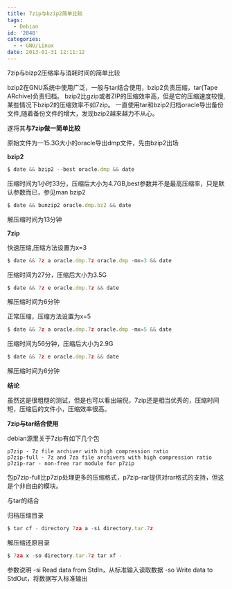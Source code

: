 ```yaml
---
title: 7zip与bzip2简单比较
tags:
  - Debian
id: '2848'
categories:
  - - GNU/Linux
date: 2013-01-31 12:11:12
---
```


7zip与bizp2压缩率与消耗时间的简单比较
<!-- more -->
bzip2在GNU系统中使用广泛，一般与tar结合使用，bzip2负责压缩，tar(Tape ARchive)负责归档。
bzip2比gzip或者ZIP的压缩效率高，但是它的压缩速度较慢,某些情况下bzip2的压缩效率不如7zip。
一直使用tar和bzip2归档oracle导出备份文件,随着备份文件的增大，发现bzip2越来越力不从心。

遂将其**与7zip做一简单比较**

原始文件为一15.3G大小的oracle导出dmp文件，先由bzip2出场

**bzip2**
```js
$ date && bzip2 --best oracle.dmp && date
```
压缩时间为1小时33分，压缩后大小为4.7GB,best参数并不是最高压缩率，只是默认参数而已，参见man bzip2
```js
$ date && bunzip2 oracle.dmp.bz2 && date
```
解压缩时间为13分钟

**7zip**

快速压缩,压缩方法设置为x=3
```js
$ date && 7z a oracle.dmp.7z oracle.dmp -mx=3 && date
```
压缩时间为27分，压缩后大小为3.5G
```js
$ date && 7z e oracle.dmp.7z && date
```
解压缩时间为6分钟

正常压缩，压缩方法设置为x=5
```js
$ date && 7z a oracle.dmp.7z oracle.dmp -mx=5 && date
```
压缩时间为56分钟，压缩后大小为2.9G
```js
$ date && 7z e oracle.dmp.7z && date
```
解压缩时间为6分钟

**结论**

虽然这是很粗糙的测试，但是也可以看出端倪，7zip还是相当优秀的，压缩时间短，压缩后的文件小，压缩效率很高。

**7zip与tar结合使用**

debian源里关于7zip有如下几个包
```js$ apt-cache search 7zip
p7zip - 7z file archiver with high compression ratio
p7zip-full - 7z and 7za file archivers with high compression ratio
p7zip-rar - non-free rar module for p7zip
```
包p7zip-full比p7zip处理更多的压缩格式，p7zip-rar提供对rar格式的支持，但这是个非自由的模块。

与tar的结合

归档压缩目录
```js
$ tar cf - directory 7za a -si directory.tar.7z
```
解压缩还原目录
```js
$ 7za x -so directory.tar.7z tar xf -
```

参数说明
-si Read data from StdIn，从标准输入读取数据
-so Write data to StdOut，将数据写入标准输出